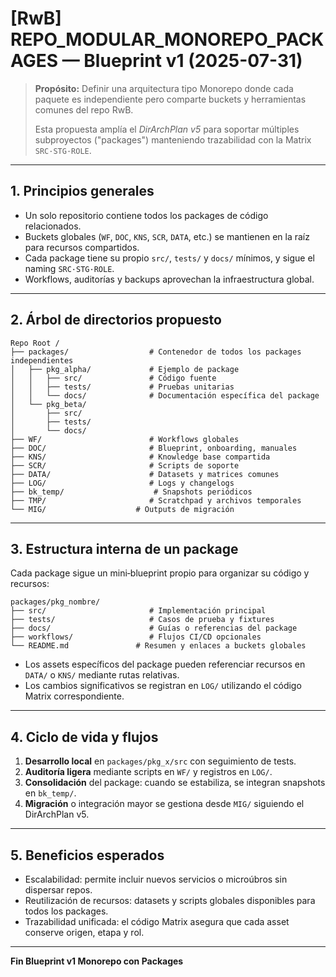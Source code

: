 # [RwB] REPO_MODULAR_MONOREPO_PACKAGES — Blueprint v1 (2025-07-31)

> **Propósito:** Definir una arquitectura tipo Monorepo donde cada paquete es independiente pero comparte buckets y herramientas comunes del repo RwB.
>
> Esta propuesta amplía el _DirArchPlan v5_ para soportar múltiples subproyectos ("packages") manteniendo trazabilidad con la Matrix `SRC·STG·ROLE`.

---

## 1. Principios generales

- Un solo repositorio contiene todos los packages de código relacionados.
- Buckets globales (`WF`, `DOC`, `KNS`, `SCR`, `DATA`, etc.) se mantienen en la raíz para recursos compartidos.
- Cada package tiene su propio `src/`, `tests/` y `docs/` mínimos, y sigue el naming `SRC·STG·ROLE`.
- Workflows, auditorías y backups aprovechan la infraestructura global.

---

## 2. Árbol de directorios propuesto

```text
Repo Root /
├── packages/                  # Contenedor de todos los packages independientes
│   ├── pkg_alpha/             # Ejemplo de package
│   │   ├── src/               # Código fuente
│   │   ├── tests/             # Pruebas unitarias
│   │   └── docs/              # Documentación específica del package
│   └── pkg_beta/
│       ├── src/
│       ├── tests/
│       └── docs/
├── WF/                        # Workflows globales
├── DOC/                       # Blueprint, onboarding, manuales
├── KNS/                       # Knowledge base compartida
├── SCR/                       # Scripts de soporte
├── DATA/                      # Datasets y matrices comunes
├── LOG/                       # Logs y changelogs
├── bk_temp/                    # Snapshots periódicos
├── TMP/                       # Scratchpad y archivos temporales
└── MIG/                    # Outputs de migración
```

---

## 3. Estructura interna de un package

Cada package sigue un mini‑blueprint propio para organizar su código y recursos:

```text
packages/pkg_nombre/
├── src/                       # Implementación principal
├── tests/                     # Casos de prueba y fixtures
├── docs/                      # Guías o referencias del package
├── workflows/                 # Flujos CI/CD opcionales
└── README.md               # Resumen y enlaces a buckets globales
```

- Los assets específicos del package pueden referenciar recursos en `DATA/` o `KNS/` mediante rutas relativas.
- Los cambios significativos se registran en `LOG/` utilizando el código Matrix correspondiente.

---

## 4. Ciclo de vida y flujos

1. **Desarrollo local** en `packages/pkg_x/src` con seguimiento de tests.
2. **Auditoría ligera** mediante scripts en `WF/` y registros en `LOG/`.
3. **Consolidación** del package: cuando se estabiliza, se integran snapshots en `bk_temp/`.
4. **Migración** o integración mayor se gestiona desde `MIG/` siguiendo el DirArchPlan v5.

---

## 5. Beneficios esperados

- Escalabilidad: permite incluir nuevos servicios o microúbros sin dispersar repos.
- Reutilización de recursos: datasets y scripts globales disponibles para todos los packages.
- Trazabilidad unificada: el código Matrix asegura que cada asset conserve origen, etapa y rol.

---

**Fin Blueprint v1 Monorepo con Packages**
